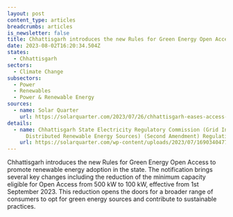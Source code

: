 ```yaml
---
layout: post
content_type: articles
breadcrumbs: articles
is_newsletter: false
title: Chhattisgarh introduces the new Rules for Green Energy Open Access
date: 2023-08-02T16:20:34.504Z
states:
  - Chhattisgarh
sectors:
  - Climate Change
subsectors:
  - Power
  - Renewables
  - Power & Renewable Energy
sources:
  - name: Solar Quarter
    url: https://solarquarter.com/2023/07/26/chhattisgarh-eases-access-to-green-energy-for-industrial-consumers-with-new-open-access-rules/
details:
  - name: Chhattisgarh State Electricity Regulatory Commission (Grid Interactive
      Distributed Renewable Energy Sources) (Second Amendment) Regulations, 2023
    url: https://solarquarter.com/wp-content/uploads/2023/07/1690340477428.pdf
---
```

Chhattisgarh introduces the new Rules for Green Energy Open Access to promote renewable energy adoption in the state. The notification brings several key changes including the reduction of the minimum capacity eligible for Open Access from 500 kW to 100 kW, effective from 1st September 2023. This reduction opens the doors for a broader range of consumers to opt for green energy sources and contribute to sustainable practices.

